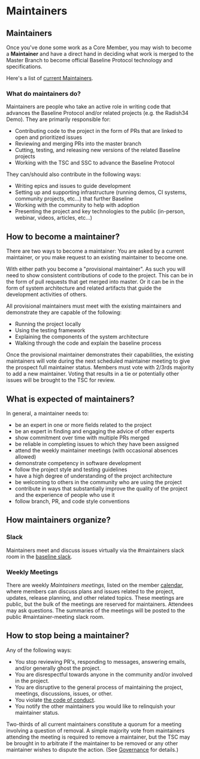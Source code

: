 # Maintainers

## Maintainers

Once you've done some work as a Core Member, you may wish to become a **Maintainer** and have a direct hand in deciding what work is merged to the Master Branch to become official Baseline Protocol technology and specifications. 

Here's a list of [current Maintainers](community-leaders.md#maintainer-team).

### What do maintainers do?

Maintainers are people who take an active role in writing code that advances the Baseline Protocol and/or related projects \(e.g. the Radish34 Demo\). They are primarily responsible for:

* Contributing code to the project in the form of PRs that are linked to open and prioritized issues
* Reviewing and merging PRs into the master branch
* Cutting, testing, and releasing new versions of the related Baseline projects
* Working with the TSC and SSC to advance the Baseline Protocol

They can/should also contribute in the following ways:

* Writing epics and issues to guide development
* Setting up and supporting infrastructure \(running demos, CI systems, community projects, etc...\) that further Baseline
* Working with the community to help with adoption
* Presenting the project and key technologies to the public \(in-person, webinar, videos, articles, etc...\)

## How to become a maintainer?

There are two ways to become a maintainer: You are asked by a current maintainer, or you make request to an existing maintainer to become one.

With either path you become a "provisional maintainer". As such you will need to show consistent contributions of code to the project. This can be in the form of pull requests that get merged into master. Or it can be in the form of system architecture and related artifacts that guide the development activities of others.

All provisional maintainers must meet with the existing maintainers and demonstrate they are capable of the following:

* Running the project locally
* Using the testing framework
* Explaining the components of the system architecture
* Walking through the code and explain the baseline process

Once the provisional maintainer demonstrates their capabilities, the existing maintainers will vote during the next scheduled maintainer meeting to give the prospect full maintainer status. Members must vote with 2/3rds majority to add a new maintainer. Voting that results in a tie or potentially other issues will be brought to the TSC for review.

## What is expected of maintainers?

In general, a maintainer needs to:

* be an expert in one or more fields related to the project
* be an expert in finding and engaging the advice of other experts
* show commitment over time with multiple PRs merged
* be reliable in completing issues to which they have been assigned
* attend the weekly maintainer meetings \(with occasional absences allowed\)
* demonstrate competency in software development
* follow the project style and testing guidelines
* have a high degree of understanding of the project architecture
* be welcoming to others in the community who are using the project
* contribute in ways that substantially improve the quality of the project and the experience of people who use it
* follow branch, PR, and code style conventions

## How maintainers organize?

### Slack

Maintainers meet and discuss issues virtually via the \#maintainers slack room in the [baseline slack](https://github.com/ethereum-oasis/baseline/blob/master/ethereum-baseline.slack.com).

### Weekly Meetings

There are weekly _Maintainers meetings,_ listed on the member [calendar](https://lists.oasis-open-projects.org/g/baseline/calendar), where members can discuss plans and issues related to the project, updates, release planning, and other related topics. These meetings are public, but the bulk of the meetings are reserved for maintainers. Attendees may ask questions. The summaries of the meetings will be posted to the public \#maintainer-meeting slack room.

## How to stop being a maintainer?

Any of the following ways:

* You stop reviewing PR's, responding to messages, answering emails, and/or generally ghost the project.
* You are disrespectful towards anyone in the community and/or involved in the project.
* You are disruptive to the general process of maintaining the project, meetings, discussions, issues, or other.
* You violate [the code of conduct](https://github.com/ethereum-oasis/baseline/blob/master/CODE_OF_CONDUCT.md).
* You notify the other maintainers you would like to relinquish your maintainer status.

Two-thirds of all current maintainers constitute a quorum for a meeting involving a question of removal. A simple majority vote from maintainers attending the meeting is required to remove a maintainer, but the TSC may be brought in to arbitrate if the maintainer to be removed or any other maintainer wishes to dispute the action. \(See [Governance](governance.md#charter-baseline-open-source-project-governance) for details.\)
